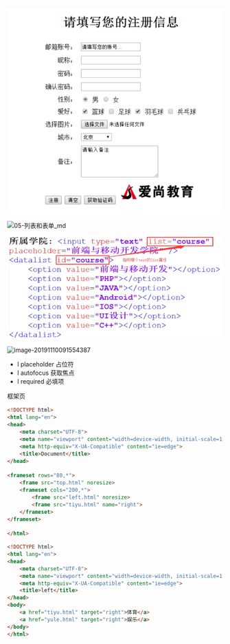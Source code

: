 ![image-20200107071258538](html2/image-20200107071258538.png)





![05-列表和表单_md](/Users/liujiang/Documents/Typora/imgs/05-列表和表单_md-3431353.png)

![image-20200107071330032](html2/image-20200107071330032.png)

![image-20191110091554387](/Users/liujiang/Documents/Typora/imgs/image-20191110091554387.png)

- l placeholder 占位符
- l autofocus 获取焦点
- l required 必填项

框架页

```html
<!DOCTYPE html>
<html lang="en">
<head>
    <meta charset="UTF-8">
    <meta name="viewport" content="width=device-width, initial-scale=1.0">
    <meta http-equiv="X-UA-Compatible" content="ie=edge">
    <title>Document</title>
</head>

<frameset rows="80,*">
    <frame src="top.html" noresize>
    <frameset cols="200,*">
        <frame src="left.html" noresize>
        <frame src="tiyu.html" name="right">
    </frameset>
</frameset>

</html>
```

```html
<!DOCTYPE html>
<html lang="en">
<head>
    <meta charset="UTF-8">
    <meta name="viewport" content="width=device-width, initial-scale=1.0">
    <meta http-equiv="X-UA-Compatible" content="ie=edge">
    <title>left</title>
</head>
<body>
    <a href="tiyu.html" target="right">体育</a>
    <a href="yule.html" target="right">娱乐</a>
</body>
</html>
```

